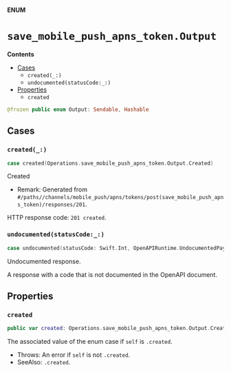 **ENUM**

# `save_mobile_push_apns_token.Output`

**Contents**

- [Cases](#cases)
  - `created(_:)`
  - `undocumented(statusCode:_:)`
- [Properties](#properties)
  - `created`

```swift
@frozen public enum Output: Sendable, Hashable
```

## Cases
### `created(_:)`

```swift
case created(Operations.save_mobile_push_apns_token.Output.Created)
```

Created

- Remark: Generated from `#/paths//channels/mobile_push/apns/tokens/post(save_mobile_push_apns_token)/responses/201`.

HTTP response code: `201 created`.

### `undocumented(statusCode:_:)`

```swift
case undocumented(statusCode: Swift.Int, OpenAPIRuntime.UndocumentedPayload)
```

Undocumented response.

A response with a code that is not documented in the OpenAPI document.

## Properties
### `created`

```swift
public var created: Operations.save_mobile_push_apns_token.Output.Created
```

The associated value of the enum case if `self` is `.created`.

- Throws: An error if `self` is not `.created`.
- SeeAlso: `.created`.
